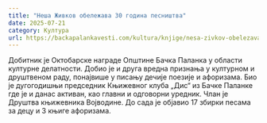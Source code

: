 ```yaml
---
title: "Неша Живков обележава 30 година песништва"
date: 2025-07-21
category: Култура
url: https://backapalankavesti.com/kultura/knjige/nesa-zivkov-obelezava-30-godina-pesnistva/
---
```


Добитник је Октобарске награде Општине Бачка Паланка у области културне делатности. Добио је и друга вредна признања у културном и друштвеном раду, понајвише у писању дечије поезије и афоризама. Био је дугогодишњи председник Књижевног клуба „Дис“ из Бачке Паланке где је и данас активан, као главни и одговорни уредник. Члан је Друштва књижевника Војводине. До сада је објавио 17 збирки песама за децу и 3 књиге афоризама.
